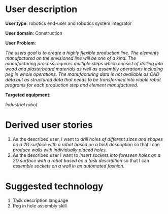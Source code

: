 # User description

**User type**: robotics end-user and robotics system integrator

**User domain**: Construction

**User Problem**:

*The users goal is to create a highly flexible production line. The elements manufactured on the envisioned line will be one of a kind. The manufacturing process requires multiple steps which consist of drilling into wood and plasterboard materials as well as assembly operations including peg in whole operations. The manufacturing data is not available as CAD data but as structured data that needs to be transformed into viable robot programs for each production step and element manufactured.*

**Targeted equipment**: 

*Industrial robot*



# Derived user stories

1. As the described user, I want to *drill holes of different sizes and shapes on a 2D surface with a robot based on a task description* so that I can *produce walls with individually placed holes.*
2. As the described user I want to *insert sockets into foreseen holes on a 2D surface with a robot based on a task description* so that I can *assemble sockets on a wall in an automated fashion.*





# Suggested technology

1. Task description language
2. Peg in hole assembly skill

